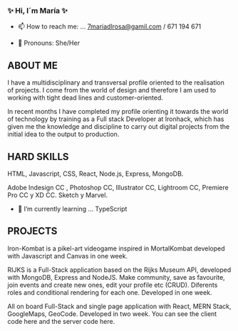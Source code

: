 ### ✨ Hi, I´m María ✨

- 📫 How to reach me: ... 7mariadlrosa@gamil.com / 671 194 671

- 💖 Pronouns: She/Her

## ABOUT ME

I have a multidisciplinary and transversal profile oriented to the realisation of projects. I come from the world of design and therefore I am used to working with tight dead lines and customer-oriented.

In recent months I have completed my profile orienting it towards the world of technology by training as a Full stack Developer at Ironhack, which has given me the knowledge and discipline to carry out digital projects from the initial idea to the output to production.

## HARD SKILLS
HTML, Javascript, CSS, React, Node.js, Express, MongoDB. 

Adobe Indesign CC , Photoshop CC, Illustrator CC, Lightroom CC, Premiere Pro CC y XD CC. Sketch y Marvel. 

- 🌱 I’m currently learning ... TypeScript

## PROJECTS

Iron-Kombat is a pikel-art videogame inspired in MortalKombat developed with Javascript and Canvas in one week.

RIJKS is a Full-Stack application based on the Rijks Museum API, developed with MongoDB, Express and NodeJS. Make community, save as favourite, join events and create new ones, edit your profile etc (CRUD). Diferents roles and conditional rendering for each one. Developed in one week.

All on board Full-Stack and single page application with React, MERN Stack, GoogleMaps, GeoCode. Developed in two week. You can see the client code here and the server code here.
